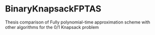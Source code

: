 # BinaryKnapsackFPTAS
Thesis comparison of Fully polynomial-time approximation scheme with other algorithms for the 0/1 Knapsack problem
